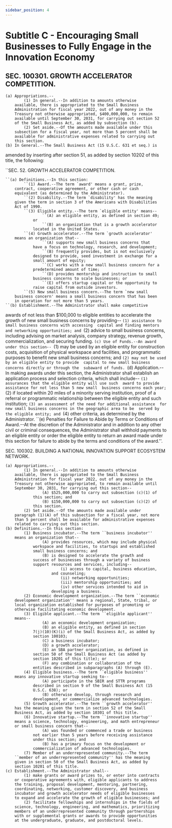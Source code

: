 ```yaml
---
sidebar_position: 4
---
```


# Subtitle C - Encouraging Small Businesses to Fully Engage in the Innovation Economy

## SEC. 100301. GROWTH ACCELERATOR COMPETITION.

    (a) Appropriations.--
            (1) In general.--In addition to amounts otherwise 
        available, there is appropriated to the Small Business 
        Administration for fiscal year 2022, out of any money in the 
        Treasury not otherwise appropriated, $400,000,000, to remain 
        available until September 30, 2031, for carrying out section 52 
        of the Small Business Act, as added by subsection (b).
            (2) Set aside.--Of the amounts made available under this 
        subsection for a fiscal year, not more than 5 percent shall be 
        available for administrative expenses related to carrying out 
        this section.
    (b) In General.--The Small Business Act (15 U.S.C. 631 et seq.) is 
amended by inserting after section 51, as added by section 10202 of 
this title, the following:

``SEC. 52. GROWTH ACCELERATOR COMPETITION.

    ``(a) Definitions.--In this section:
            ``(1) Award.--The term `award' means a grant, prize, 
        contract, cooperative agreement, or other cash or cash 
        equivalent (as determined by the Administrator).
            ``(2) Disability.--The term `disability' has the meaning 
        given the term in section 3 of the Americans with Disabilities 
        Act of 1990.
            ``(3) Eligible entity.--The term `eligible entity' means--
                    ``(A) an eligible entity, as defined in section 49; 
                or
                    ``(B) an organization that is a growth accelerator 
                located in the United States.
            ``(4) Growth accelerator.--The term `growth accelerator' 
        means an organization that--
                    ``(A) supports new small business concerns that 
                have a focus on technology, research, and development;
                    ``(B) frequently provides, but is not exclusively 
                designed to provide, seed investment in exchange for a 
                small amount of equity;
                    ``(C) works with a new small business concern for a 
                predetermined amount of time;
                    ``(D) provides mentorship and instruction to small 
                business concerns to scale businesses; or
                    ``(E) offers startup capital or the opportunity to 
                raise capital from outside investors.
            ``(5) New small business concern.--The term `new small 
        business concern' means a small business concern that has been 
        in operation for not more than 5 years.
    ``(b) Establishment.--The Administrator shall make competitive 
awards of not less than $100,000 to eligible entities to accelerate the 
growth of new small business concerns by providing--
            ``(1) assistance to small business concerns with accessing 
        capital and finding mentors and networking opportunities; and
            ``(2) advice to small business concerns, including advising 
        on market analysis, company strategy, revenue growth, 
        commercialization, and securing funding.
    ``(c) Use of Funds.--An award under this section--
            ``(1) may be used by an eligible entity for construction 
        costs, acquisition of physical workspace and facilities, and 
        programmatic purposes to benefit new small business concerns; 
        and
            ``(2) may not be used by an eligible entity to provide 
        capital to new small business concerns directly or through the 
        subaward of funds.
    ``(d) Application.--In making awards under this section, the 
Administrator shall establish an application process and selection 
criteria, which shall include--
            ``(1) assurances that the eligible entity will use such 
        award to provide assistance for not less than 5 new small 
        business concerns each year;
            ``(2) if located within 20 miles of a minority serving 
        institution, proof of a referral or programmatic relationship 
        between the eligible entity and such institution;
            ``(3) an assessment of the need for additional assistance 
        for new small business concerns in the geographic area to be 
        served by the eligible entity; and
            ``(4) other criteria, as determined by the Administrator.
    ``(e) Penalties for Failure to Abide by Terms or Conditions of 
Award.--At the discretion of the Administrator and in addition to any 
other civil or criminal consequences, the Administrator shall withhold 
payments to an eligible entity or order the eligible entity to return 
an award made under this section for failure to abide by the terms and 
conditions of the award.''.

SEC. 100302. BUILDING A NATIONAL INNOVATION SUPPORT ECOSYSTEM NETWORK.

    (a) Appropriations.--
            (1) In general.--In addition to amounts otherwise 
        available, there is appropriated to the Small Business 
        Administration for fiscal year 2022, out of any money in the 
        Treasury not otherwise appropriated, to remain available until 
        September 30, 2031, for carrying out this section--
                    (A) $525,000,000 to carry out subsection (c)(1) of 
                this section; and
                    (B) $150,000,000 to carry out subsection (c)(2) of 
                this section.
            (2) Set aside.--Of the amounts made available under 
        paragraph (1)(A) of this subsection for a fiscal year, not more 
        than 5 percent shall be available for administrative expenses 
        related to carrying out this section.
    (b) Definitions.--In this section:
            (1) Business incubator.--The term ``business incubator'' 
        means an organization that--
                    (A) provides resources, which may include physical 
                workspace and facilities, to startups and established 
                small business concerns; and
                    (B) is designed to accelerate the growth and 
                success of businesses through a variety of business 
                support resources and services, including--
                            (i) access to capital, business education, 
                        and counseling;
                            (ii) networking opportunities;
                            (iii) mentorship opportunities; and
                            (iv) other services intended to aid in 
                        developing a business.
            (2) Economic development organization.--The term ``economic 
        development organization'' means a regional, State, tribal, or 
        local organization established for purposes of promoting or 
        otherwise facilitating economic development.
            (3) Eligible applicant.--The term ``eligible applicant'' 
        means--
                    (A) an economic development organization;
                    (B) an eligible entity, as defined in section 
                7(j)(10)(K)(i) of the Small Business Act, as added by 
                section 100103;
                    (C) a business incubator;
                    (D) a growth accelerator;
                    (E) an SBA partner organization, as defined in 
                section 50 of the Small Business Act (as added by 
                section 10201 of this title); or
                    (F) any combination or collaboration of the 
                entities described in subparagraphs (A) through (E).
            (4) Eligible business.--The term ``eligible business'' 
        means any innovative startup seeking to--
                    (A) participate in the SBIR and STTR programs 
                described in section 9 of the Small Business Act (15 
                U.S.C. 638); or
                    (B) otherwise develop, through research and 
                development, or commercialize advanced technologies.
            (5) Growth accelerator.--The term ``growth accelerator'' 
        has the meaning given the term in section 52 of the Small 
        Business Act, as added by section 10301 of this title.
            (6) Innovative startup.--The term ``innovative startup'' 
        means a science, technology, engineering, and math entrepreneur 
        or small business concern that--
                    (A) was founded or commenced a trade or business 
                not earlier than 5 years before receiving assistance 
                under this section; and
                    (B) has a primary focus on the development or 
                commercialization of advanced technologies.
            (7) Member of an underrepresented community.--The term 
        ``member of an underrepresented community'' has the meaning 
        given in section 50 of the Small Business Act, as added by 
        section 10201 of this title.
    (c) Establishment.--The Administrator shall--
            (1) make grants or award prizes to, or enter into contracts 
        or cooperative agreements with, eligible applicants to address 
        the training, proposal development, mentoring, partnering, 
        coordinating, networking, customer discovery, and business 
        incubator and growth accelerator needs of eligible businesses 
        to expand and accelerate the growth of eligible businesses; and
            (2) facilitate fellowships and internships in the fields of 
        science, technology, engineering, and mathematics, prioritizing 
        members of an underrepresented community through partnerships 
        with or supplemental grants or awards to provide opportunities 
        at the undergraduate, graduate, and postdoctoral levels.
